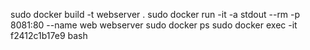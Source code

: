 sudo docker build -t webserver .
sudo docker run -it -a stdout  --rm  -p 8081:80 --name web webserver
sudo docker ps
sudo docker exec -it  f2412c1b17e9 bash
